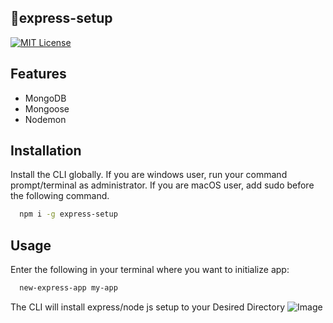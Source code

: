 ## 📌express-setup

[![MIT License](https://img.shields.io/badge/License-MIT-green.svg)](https://choosealicense.com/licenses/mit/)

## Features

- MongoDB
- Mongoose
- Nodemon


## Installation

Install the CLI globally. If you are windows user, run your command prompt/terminal as administrator. If you are macOS user, add sudo before the following command.

```bash
  npm i -g express-setup
```
## Usage

Enter the following in your terminal where you want to initialize app:


```bash
  new-express-app my-app
```
The CLI will install express/node js setup to your Desired Directory
![Image](https://github.com/heyitsuzair/express-setup/blob/master/img/cli-img.PNG "Image")